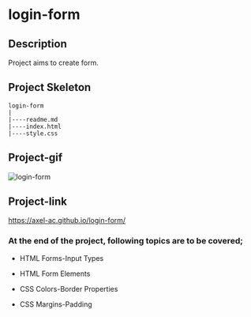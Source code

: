 # login-form
## Description
Project aims to create form.
## Project Skeleton

```
login-form
|
|----readme.md           
|----index.html  
|----style.css
```
## Project-gif 
![login-form](https://user-images.githubusercontent.com/102467587/209473725-4c29c1c9-67b6-4a38-a605-677d20021a57.gif)
## Project-link
https://axel-ac.github.io/login-form/
### At the end of the project, following topics are to be covered;

- HTML Forms-Input Types 

- HTML Form Elements

- CSS Colors-Border Properties

- CSS Margins-Padding
